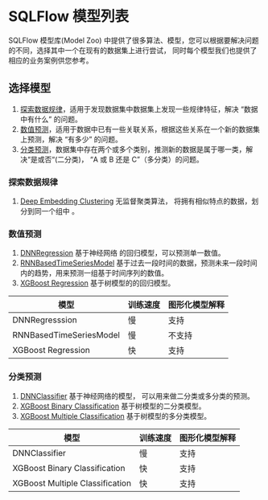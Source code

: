 # SQLFlow 模型列表

SQLFlow 模型库(Model Zoo) 中提供了很多算法、模型，您可以根据要解决问题的不同，选择其中一个在现有的数据集上进行尝试，
同时每个模型我们也提供了相应的业务案例供您参考。

## 选择模型

1. [探索数据规律](#探索数据规律)，适用于发现数据集中数据集上发现一些规律特征，解决 “数据中有什么” 的问题。
1. [数值预测](#数值预测)，适用于数据中已有一些关联关系，根据这些关系在一个新的数据集上预测，解决 “有多少” 的问题。
1. [分类预测](#分类预测)，数据集中存在两个或多个类别，推测新的数据是属于哪一类，解决“是或否“(二分类)， “A 或 B 还是 C”（多分类）的问题。

### 探索数据规律

1. [Deep Embedding Clustering](/doc/sqlflow.org_cn/models/deep_embedding_clustering.md) 无监督聚类算法，
将拥有相似特点的数据，划分到同一个组中 。

### 数值预测

1. [DNNRegression](https://github.com/sql-machine-learning/models/blob/develop/sqlflow_models/dnnregressor.py) 基于神经网络
    的回归模型，可以预测单一数值。
1. [RNNBasedTimeSeriesModel](/doc/sqlflow.org_cn/models/rnn_based_time_series.md) 基于过去一段时间的数据，预测未来一段时间内的趋势，用来预测一组基于时间序列的数值。
1. [XGBoost Regression](#) 基于树模型的的回归模型。

| 模型| 训练速度 | 图形化模型解释 |
| -- | -- | -- |
| DNNRegresssion | 慢 | 支持 |
| RNNBasedTimeSeriesModel| 慢 | 不支持 |
| XGBoost Regression | 快 |支持|

### 分类预测

1. [DNNClassifier](https://github.com/sql-machine-learning/models/blob/develop/sqlflow_models/dnnclassifier.py) 基于神经网络的模型，
可以用来做二分类或多分类的预测。
1. [XGBoost Binary Classification](#) 基于树模型的二分类模型。
1. [XGBoost Multiple Classification](#) 基于树模型的多分类模型。

| 模型| 训练速度 | 图形化模型解释 |
| -- | -- | -- |
| DNNClassifier | 慢 | 支持 |
| XGBoost Binary Classification |快|支持|
| XGBoost Multiple Classification|快|支持|
